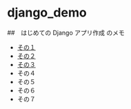 # django_demo

##　はじめての Django アプリ作成 のメモ
- [その１](./tutorial_memo/tutorial_memo_01.md)
- [その２](./tutorial_memo/tutorial_memo_02.md)
- [その３](./tutorial_memo/tutorial_memo_03.md)
- その４
- その５
- その６
- その７
